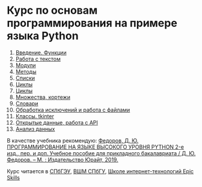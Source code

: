 # Курс по основам программирования на примере языка Python

1. [Введение. Функции](https://github.com/dm-fedorov/python3_intro/tree/master/lesson_1)
2. [Работа с текстом](https://github.com/dm-fedorov/python3_intro/tree/master/lesson_2)
3. [Модули](https://github.com/dm-fedorov/python3_intro/tree/master/lesson_3)
4. [Методы](https://github.com/dm-fedorov/python3_intro/tree/master/lesson_4)
5. [Списки](https://github.com/dm-fedorov/python3_intro/tree/master/lesson_5)
6. [Циклы](https://github.com/dm-fedorov/python3_intro/tree/master/lesson_6)
7. [Циклы](https://github.com/dm-fedorov/python3_intro/tree/master/lesson_7)
8. [Множества, кортежи](https://github.com/dm-fedorov/python3_intro/tree/master/lesson_8)
9. [Словари](https://github.com/dm-fedorov/python3_intro/tree/master/lesson_9)
10. [Обработка исключений и работа с файлами](https://github.com/dm-fedorov/python3_intro/tree/master/lesson_10)
11. [Классы. tkinter](https://github.com/dm-fedorov/python3_intro/tree/master/lesson_11)
12. [Открытые данные, работа с API](https://github.com/dm-fedorov/python3_intro/tree/master/lesson_12)
13. [Анализ данных](https://github.com/dm-fedorov/python3_intro/tree/master/lesson_13)

В качестве учебника рекомендую: [Федоров, Д. Ю. ПРОГРАММИРОВАНИЕ НА ЯЗЫКЕ ВЫСОКОГО УРОВНЯ PYTHON 2-е изд., пер. и доп. Учебное пособие для прикладного бакалавриата / Д. Ю. Федоров. – М. : Издательство Юрайт, 2019.](https://biblio-online.ru/book/programmirovanie-na-yazyke-vysokogo-urovnya-python-437489?ref_from=94433)

Курс читается в [СПбГЭУ](https://unecon.ru/), [ВШМ СПбГУ](https://gsom.spbu.ru/), [Школе интернет-технологий Epic Skills](https://epixx.ru/course_programs/python)

